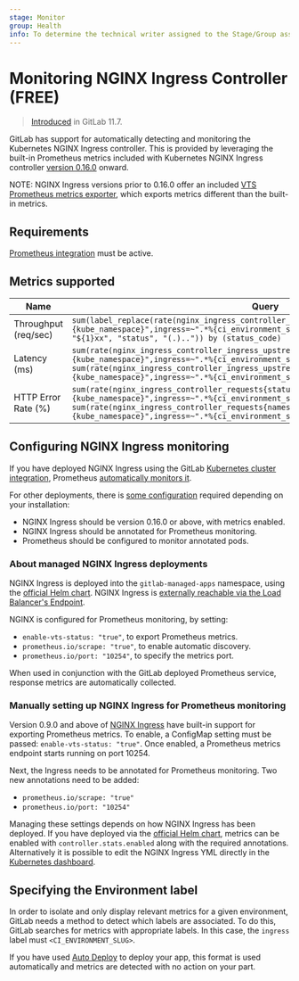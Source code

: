 ```yaml
---
stage: Monitor
group: Health
info: To determine the technical writer assigned to the Stage/Group associated with this page, see https://about.gitlab.com/handbook/engineering/ux/technical-writing/#assignments
---
```


# Monitoring NGINX Ingress Controller **(FREE)**

> [Introduced](https://gitlab.com/gitlab-org/gitlab-foss/-/merge_requests/22133) in GitLab 11.7.

GitLab has support for automatically detecting and monitoring the Kubernetes NGINX Ingress controller. This is provided by leveraging the built-in Prometheus metrics included with Kubernetes NGINX Ingress controller [version 0.16.0](https://github.com/kubernetes/ingress-nginx/blob/master/Changelog.md#0160) onward.

NOTE:
NGINX Ingress versions prior to 0.16.0 offer an included [VTS Prometheus metrics exporter](nginx_ingress_vts.md), which exports metrics different than the built-in metrics.

## Requirements

[Prometheus integration](../prometheus.md) must be active.

## Metrics supported

| Name | Query |
| ---- | ----- |
| Throughput (req/sec) | `sum(label_replace(rate(nginx_ingress_controller_requests{namespace="%{kube_namespace}",ingress=~".*%{ci_environment_slug}.*"}[2m]), "status_code", "${1}xx", "status", "(.)..")) by (status_code)` |
| Latency (ms) | `sum(rate(nginx_ingress_controller_ingress_upstream_latency_seconds_sum{namespace="%{kube_namespace}",ingress=~".*%{ci_environment_slug}.*"}[2m])) / sum(rate(nginx_ingress_controller_ingress_upstream_latency_seconds_count{namespace="%{kube_namespace}",ingress=~".*%{ci_environment_slug}.*"}[2m])) * 1000` |
| HTTP Error Rate (%) | `sum(rate(nginx_ingress_controller_requests{status=~"5.*",namespace="%{kube_namespace}",ingress=~".*%{ci_environment_slug}.*"}[2m])) / sum(rate(nginx_ingress_controller_requests{namespace="%{kube_namespace}",ingress=~".*%{ci_environment_slug}.*"}[2m])) * 100` |

## Configuring NGINX Ingress monitoring

If you have deployed NGINX Ingress using the GitLab [Kubernetes cluster integration](../../clusters/index.md#installing-applications), Prometheus [automatically monitors it](#about-managed-nginx-ingress-deployments).

For other deployments, there is [some configuration](#manually-setting-up-nginx-ingress-for-prometheus-monitoring) required depending on your installation:

- NGINX Ingress should be version 0.16.0 or above, with metrics enabled.
- NGINX Ingress should be annotated for Prometheus monitoring.
- Prometheus should be configured to monitor annotated pods.

### About managed NGINX Ingress deployments

NGINX Ingress is deployed into the `gitlab-managed-apps` namespace, using the [official Helm chart](https://github.com/helm/charts/tree/master/stable/nginx-ingress). NGINX Ingress is [externally reachable via the Load Balancer's Endpoint](../../../clusters/applications.md#ingress).

NGINX is configured for Prometheus monitoring, by setting:

- `enable-vts-status: "true"`, to export Prometheus metrics.
- `prometheus.io/scrape: "true"`, to enable automatic discovery.
- `prometheus.io/port: "10254"`, to specify the metrics port.

When used in conjunction with the GitLab deployed Prometheus service, response metrics are automatically collected.

### Manually setting up NGINX Ingress for Prometheus monitoring

Version 0.9.0 and above of [NGINX Ingress](https://github.com/kubernetes/ingress-nginx) have built-in support for exporting Prometheus metrics. To enable, a ConfigMap setting must be passed: `enable-vts-status: "true"`. Once enabled, a Prometheus metrics endpoint starts running on port 10254.

Next, the Ingress needs to be annotated for Prometheus monitoring. Two new annotations need to be added:

- `prometheus.io/scrape: "true"`
- `prometheus.io/port: "10254"`

Managing these settings depends on how NGINX Ingress has been deployed. If you have deployed via the [official Helm chart](https://github.com/helm/charts/tree/master/stable/nginx-ingress), metrics can be enabled with `controller.stats.enabled` along with the required annotations. Alternatively it is possible to edit the NGINX Ingress YML directly in the [Kubernetes dashboard](https://github.com/kubernetes/dashboard).

## Specifying the Environment label

In order to isolate and only display relevant metrics for a given environment, GitLab needs a method to detect which labels are associated. To do this, GitLab searches for metrics with appropriate labels. In this case, the `ingress` label must `<CI_ENVIRONMENT_SLUG>`.

If you have used [Auto Deploy](../../../../topics/autodevops/stages.md#auto-deploy) to deploy your app, this format is used automatically and metrics are detected with no action on your part.
